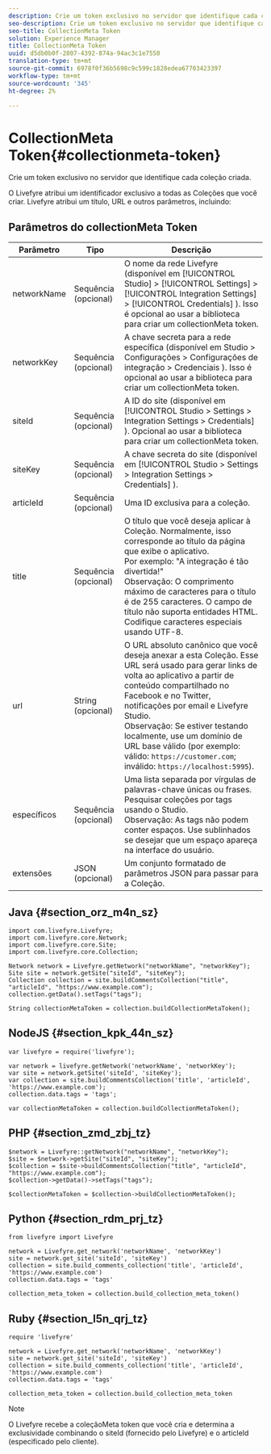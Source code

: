 ```yaml
---
description: Crie um token exclusivo no servidor que identifique cada coleção criada.
seo-description: Crie um token exclusivo no servidor que identifique cada coleção criada.
seo-title: CollectionMeta Token
solution: Experience Manager
title: CollectionMeta Token
uuid: d5db0b0f-2807-4392-874a-94ac3c1e7550
translation-type: tm+mt
source-git-commit: 6978f0f36b5698c9c599c1828edea67703423397
workflow-type: tm+mt
source-wordcount: '345'
ht-degree: 2%

---
```



# CollectionMeta Token{#collectionmeta-token}

Crie um token exclusivo no servidor que identifique cada coleção criada.

O Livefyre atribui um identificador exclusivo a todas as Coleções que você criar. Livefyre atribui um título, URL e outros parâmetros, incluindo:

## Parâmetros do collectionMeta Token

| Parâmetro | Tipo | Descrição |
|--- |--- |--- |
| networkName | Sequência (opcional) | O nome da rede Livefyre (disponível em [!UICONTROL Studio] > [!UICONTROL Settings] > [!UICONTROL Integration Settings] > [!UICONTROL Credentials] ). Isso é opcional ao usar a biblioteca para criar um collectionMeta token. |
| networkKey | Sequência (opcional) | A chave secreta para a rede específica (disponível em Studio > Configurações > Configurações de integração > Credenciais ). Isso é opcional ao usar a biblioteca para criar um collectionMeta token. |
| siteId | Sequência (opcional) | A ID do site (disponível em [!UICONTROL Studio > Settings > Integration Settings > Credentials] ). Opcional ao usar a biblioteca para criar um collectionMeta token. |
| siteKey | Sequência (opcional) | A chave secreta do site (disponível em [!UICONTROL Studio > Settings > Integration Settings > Credentials] ). |
| articleId | Sequência (opcional) | Uma ID exclusiva para a coleção. |
| title | Sequência (opcional) | O título que você deseja aplicar à Coleção. Normalmente, isso corresponde ao título da página que exibe o aplicativo. <br>Por exemplo: &quot;A integração é tão divertida!&quot; <br>Observação: O comprimento máximo de caracteres para o título é de 255 caracteres. O campo de título não suporta entidades HTML. Codifique caracteres especiais usando UTF-8. |
| url | String (opcional) | O URL absoluto canônico que você deseja anexar a esta Coleção. Esse URL será usado para gerar links de volta ao aplicativo a partir de conteúdo compartilhado no Facebook e no Twitter, notificações por email e Livefyre Studio. <br>Observação: Se estiver testando localmente, use um domínio de URL base válido (por exemplo: válido:  `https://customer.com`; inválido:  `https://localhost:5995`). |
| específicos | Sequência (opcional) | Uma lista separada por vírgulas de palavras-chave únicas ou frases. Pesquisar coleções por tags usando o Studio.  </br>Observação: As tags não podem conter espaços. Use sublinhados se desejar que um espaço apareça na interface do usuário. |
| extensões | JSON (opcional) | Um conjunto formatado de parâmetros JSON para passar para a Coleção. |

## Java {#section_orz_m4n_sz}

```
import com.livefyre.Livefyre; 
import com.livefyre.core.Network; 
import com.livefyre.core.Site; 
import com.livefyre.core.Collection; 
  
Network network = Livefyre.getNetwork("networkName", "networkKey"); 
Site site = network.getSite("siteId", "siteKey"); 
Collection collection = site.buildCommentsCollection("title", "articleId", "https://www.example.com"); 
collection.getData().setTags("tags"); 
  
String collectionMetaToken = collection.buildCollectionMetaToken();
```

## NodeJS {#section_kpk_44n_sz}

```
var livefyre = require('livefyre'); 
  
var network = livefyre.getNetwork('networkName', 'networkKey'); 
var site = network.getSite('siteId', 'siteKey'); 
var collection = site.buildCommentsCollection('title', 'articleId', 'https://www.example.com'); 
collection.data.tags = 'tags'; 
  
var collectionMetaToken = collection.buildCollectionMetaToken(); 
```

## PHP {#section_zmd_zbj_tz}

```
$network = Livefyre::getNetwork("networkName", "networkKey"); 
$site = $network->getSite("siteId", "siteKey"); 
$collection = $site->buildCommentsCollection("title", "articleId", "https://www.example.com"); 
$collection->getData()->setTags("tags"); 
  
$collectionMetaToken = $collection->buildCollectionMetaToken();
```

## Python {#section_rdm_prj_tz}

```
from livefyre import Livefyre 
  
network = Livefyre.get_network('networkName', 'networkKey') 
site = network.get_site('siteId', 'siteKey') 
collection = site.build_comments_collection('title', 'articleId', 'https://www.example.com') 
collection.data.tags = 'tags' 
  
collection_meta_token = collection.build_collection_meta_token()
```

## Ruby {#section_l5n_qrj_tz}

```
require 'livefyre' 
  
network = Livefyre.get_network('networkName', 'networkKey') 
site = network.get_site('siteId', 'siteKey') 
collection = site.build_comments_collection('title', 'articleId', 'https://www.example.com') 
collection.data.tags = 'tags' 
  
collection_meta_token = collection.build_collection_meta_token 
```

>[!NOTE]
>
>O Livefyre recebe a coleçãoMeta token que você cria e determina a exclusividade combinando o siteId (fornecido pelo Livefyre) e o articleId (especificado pelo cliente).
